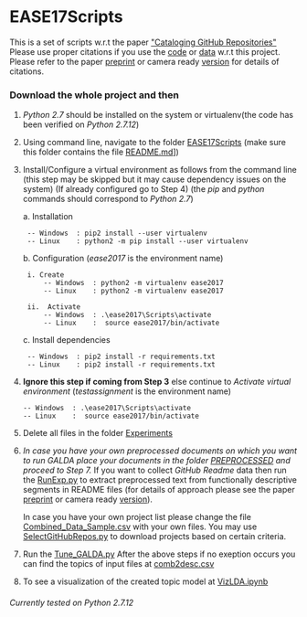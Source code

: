 # EASE17Scripts

This is a set of scripts w.r.t the paper ["Cataloging GitHub Repositories"](http://dl.acm.org/citation.cfm?doid=3084226.3084287)
Please use proper citations if you use the [code](https://github.com/abhishek9sharma/EASE17Scripts) or [data](https://github.com/abhishek9sharma/abhishek9sharma.github.io/tree/master/DataSets/EASE17Paper) w.r.t this project. Please refer to the paper [preprint](https://github.com/abhishek9sharma/abhishek9sharma.github.io/blob/master/Papers/EASE17abhishek_preprint.pdf) or camera ready [version](http://dl.acm.org/citation.cfm?doid=3084226.3084287) for details of citations.


### Download the whole project and then

1. *Python 2.7* should be installed on the system or virtualenv(the code has been verified on *Python 2.7.12*)

2. Using command line, navigate to the folder [EASE17Scripts](https://github.com/abhishek9sharma/EASE17Scripts) (make sure this folder contains the file [README.md](https://github.com/abhishek9sharma/EASE17Scripts/blob/master/README.md)])

3. Install/Configure a virtual environment as follows from the command line (this step may be skipped but it may cause dependency issues on the system) (If already configured go to Step 4) (the *pip* and *python* commands should correspond to *Python 2.7*)
    
    a. Installation 
        
        -- Windows  : pip2 install --user virtualenv
        -- Linux    : python2 -m pip install --user virtualenv
        
    b. Configuration (*ease2017* is the environment name)
        
        i. Create
            -- Windows  : python2 -m virtualenv ease2017
            -- Linux    : python2 -m virtualenv ease2017 
        
        ii.  Activate 
            -- Windows  : .\ease2017\Scripts\activate
            -- Linux    :  source ease2017/bin/activate 
        
    c. Install dependencies      
          
        -- Windows  : pip2 install -r requirements.txt
        -- Linux    : pip2 install -r requirements.txt 
    
 4. **Ignore this step if coming from Step 3** else continue to *Activate virtual environment* (*testassignment* is the environment name)
        
        -- Windows  : .\ease2017\Scripts\activate
        -- Linux    :  source ease2017/bin/activate 

5. Delete all files in the folder [Experiments](https://github.com/abhishek9sharma/EASE17Scripts/tree/master/Experiments)

6. *In case you have your own preprocessed documents on which you want to run GALDA place your documents in the folder [PREPROCESSED](https://github.com/abhishek9sharma/EASE17Scripts/tree/master/Experiments/FILTEREDRM/PREPROCESSED) and proceed to Step 7.* If you want to collect *GitHub Readme* data then run the [RunExp.py](https://github.com/abhishek9sharma/EASE17Scripts/blob/master/RunExp.py) to extract preprocessed text from functionally descriptive segments in README files (for details of approach please see the  paper [preprint](https://github.com/abhishek9sharma/abhishek9sharma.github.io/blob/master/Papers/EASE17abhishek_preprint.pdf) or camera ready [version](http://dl.acm.org/citation.cfm?doid=3084226.3084287)).

   In case you have your own project list please change the file [Combined_Data_Sample.csv](https://github.com/abhishek9sharma/EASE17Scripts/blob/master/CONFIG/Combined_Data_Sample.csv) with your own files. You may use
   [SelectGitHubRepos.py](https://github.com/abhishek9sharma/EASE17Scripts/blob/master/SelectGitHubRepos.py) to download projects based on certain criteria.

7. Run the [Tune_GALDA.py](https://github.com/abhishek9sharma/EASE17Scripts/blob/master/GALDA/Tune_GALDA.py)
After the above steps if no exeption occurs you can find the topics of input files at [comb2desc.csv](https://github.com/abhishek9sharma/EASE17Scripts/blob/master/Experiments/REPOPROPS/comb2desc.csv)

8. To see a visualization of the created topic model at [VizLDA.ipynb](http://nbviewer.jupyter.org/github/abhishek9sharma/EASE17Scripts/blob/bec18fc1bc4b964d889752d7cb8b534973d887ba/VizLDA.ipynb)

###### Currently tested on Python 2.7.12




